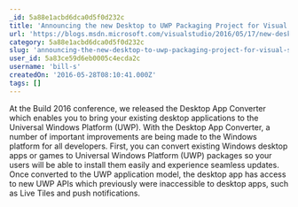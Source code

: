 ```yaml
---
_id: 5a88e1acbd6dca0d5f0d232c
title: 'Announcing the new Desktop to UWP Packaging Project for Visual Studio “15”'
url: 'https://blogs.msdn.microsoft.com/visualstudio/2016/05/17/new-desktop-to-uwp-packaging-project-for-visual-studio-15/'
category: 5a88e1acbd6dca0d5f0d232c
slug: 'announcing-the-new-desktop-to-uwp-packaging-project-for-visual-studio-15'
user_id: 5a83ce59d6eb0005c4ecda2c
username: 'bill-s'
createdOn: '2016-05-28T08:10:41.000Z'
tags: []
---
```


At the Build 2016 conference, we released the Desktop App Converter which enables you to bring your existing desktop applications to the Universal Windows Platform (UWP). With the Desktop App Converter, a number of important improvements are being made to the Windows platform for all developers. First, you can convert existing Windows desktop apps or games to Universal Windows Platform (UWP) packages so your users will be able to install them easily and experience seamless updates. Once converted to the UWP application model, the desktop app has access to new UWP APIs which previously were inaccessible to desktop apps, such as Live Tiles and push notifications.

